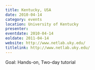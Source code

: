 ```yaml
---
title: Kentucky, USA
date: 2010-04-14
category: events
location: University of Kentucky
presenter:
eventdate: 2010-04-14
eoldate: 2011-04-14
website: http://www.netlab.uky.edu/
titlelink: http://www.netlab.uky.edu/
---
```


Goal: Hands-on, Two-day tutorial
